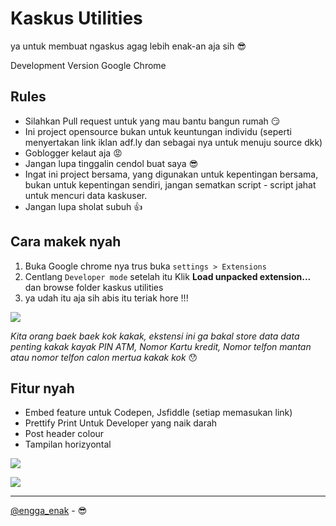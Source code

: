 # Kaskus Utilities

ya untuk membuat ngaskus agag lebih enak-an aja sih :sunglasses:

Development Version Google Chrome

## Rules

- Silahkan Pull request untuk yang mau bantu bangun rumah :smirk:
- Ini project opensource bukan untuk keuntungan individu (seperti menyertakan link iklan adf.ly dan sebagai nya untuk menuju source dkk)
- Goblogger kelaut aja :rage:
- Jangan lupa tinggalin cendol buat saya :sunglasses:
- Ingat ini project bersama, yang digunakan untuk kepentingan bersama, bukan untuk kepentingan sendiri, jangan sematkan script - script jahat untuk mencuri data kaskuser.
- Jangan lupa sholat subuh :thumbsup:

## Cara makek nyah

1. Buka Google chrome nya trus buka `settings > Extensions`
2. Centlang `Developer mode` setelah itu Klik **Load unpacked extension...** dan browse folder kaskus utilities
3. ya udah itu aja sih abis itu teriak hore !!!

![](https://raw.githubusercontent.com/pedox/kaskus-utilities/master/img-doc/how.png)

*Kita orang baek baek kok kakak, ekstensi ini ga bakal store data data penting kakak kayak PIN ATM, Nomor Kartu kredit, Nomor telfon mantan atau nomor telfon calon mertua kakak kok* :hushed:

## Fitur nyah

- Embed feature untuk Codepen, Jsfiddle (setiap memasukan link)
- Prettify Print Untuk Developer yang naik darah
- Post header colour
- Tampilan horizyontal

![](https://raw.githubusercontent.com/pedox/kaskus-utilities/master/img-doc/ss-1.png)

![](https://raw.githubusercontent.com/pedox/kaskus-utilities/master/img-doc/ss-2.png)

---

[@engga_enak](http://twitter.com/engga_enak) - :sunglasses:
